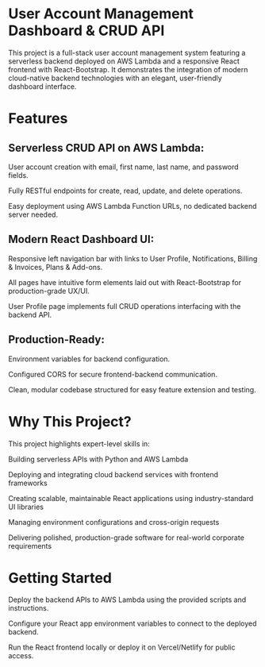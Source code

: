 # User Account Management Dashboard & CRUD API
This project is a full-stack user account management system featuring a serverless backend deployed on AWS Lambda and a responsive React frontend with React-Bootstrap. It demonstrates the integration of modern cloud-native backend technologies with an elegant, user-friendly dashboard interface.

# Features
## Serverless CRUD API on AWS Lambda:

User account creation with email, first name, last name, and password fields.

Fully RESTful endpoints for create, read, update, and delete operations.

Easy deployment using AWS Lambda Function URLs, no dedicated backend server needed.

## Modern React Dashboard UI:

Responsive left navigation bar with links to User Profile, Notifications, Billing & Invoices, Plans & Add-ons.

All pages have intuitive form elements laid out with React-Bootstrap for production-grade UX/UI.

User Profile page implements full CRUD operations interfacing with the backend API.

## Production-Ready:

Environment variables for backend configuration.

Configured CORS for secure frontend-backend communication.

Clean, modular codebase structured for easy feature extension and testing.

# Why This Project?
This project highlights expert-level skills in:

Building serverless APIs with Python and AWS Lambda

Deploying and integrating cloud backend services with frontend frameworks

Creating scalable, maintainable React applications using industry-standard UI libraries

Managing environment configurations and cross-origin requests

Delivering polished, production-grade software for real-world corporate requirements

# Getting Started
Deploy the backend APIs to AWS Lambda using the provided scripts and instructions.

Configure your React app environment variables to connect to the deployed backend.

Run the React frontend locally or deploy it on Vercel/Netlify for public access.

